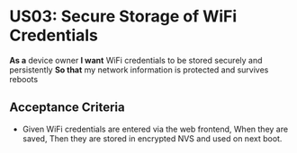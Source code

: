 # US03: Secure Storage of WiFi Credentials

**As a** device owner
**I want** WiFi credentials to be stored securely and persistently
**So that** my network information is protected and survives reboots

## Acceptance Criteria
- Given WiFi credentials are entered via the web frontend,
  When they are saved,
  Then they are stored in encrypted NVS and used on next boot.
